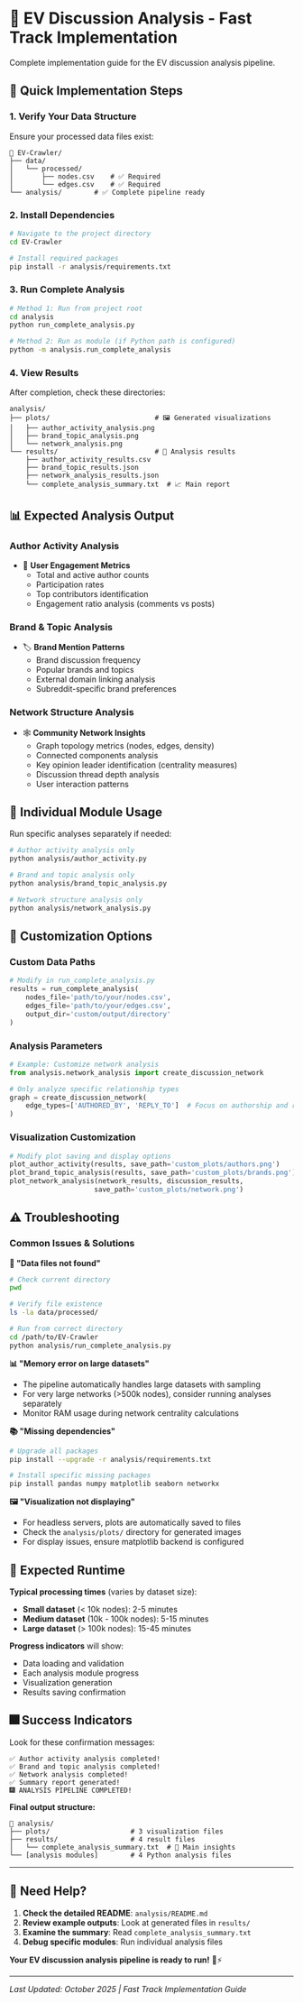 # 🚗 EV Discussion Analysis - Fast Track Implementation

Complete implementation guide for the EV discussion analysis pipeline.

## 🚀 Quick Implementation Steps

### 1. **Verify Your Data Structure**
Ensure your processed data files exist:
```
📁 EV-Crawler/
├── data/
│   └── processed/
│       ├── nodes.csv    # ✅ Required
│       └── edges.csv    # ✅ Required
└── analysis/        # ✅ Complete pipeline ready
```

### 2. **Install Dependencies**
```bash
# Navigate to the project directory
cd EV-Crawler

# Install required packages
pip install -r analysis/requirements.txt
```

### 3. **Run Complete Analysis**
```bash
# Method 1: Run from project root
cd analysis
python run_complete_analysis.py

# Method 2: Run as module (if Python path is configured)
python -m analysis.run_complete_analysis
```

### 4. **View Results**
After completion, check these directories:
```
analysis/
├── plots/                          # 🖼️ Generated visualizations
│   ├── author_activity_analysis.png
│   ├── brand_topic_analysis.png
│   └── network_analysis.png
└── results/                        # 📄 Analysis results
    ├── author_activity_results.csv
    ├── brand_topic_results.json
    ├── network_analysis_results.json
    └── complete_analysis_summary.txt  # 📈 Main report
```

## 📊 Expected Analysis Output

### **Author Activity Analysis**
- 👥 **User Engagement Metrics**
  - Total and active author counts
  - Participation rates
  - Top contributors identification
  - Engagement ratio analysis (comments vs posts)

### **Brand & Topic Analysis** 
- 🏷️ **Brand Mention Patterns**
  - Brand discussion frequency
  - Popular brands and topics
  - External domain linking analysis
  - Subreddit-specific brand preferences

### **Network Structure Analysis**
- 🕸️ **Community Network Insights**
  - Graph topology metrics (nodes, edges, density)
  - Connected components analysis  
  - Key opinion leader identification (centrality measures)
  - Discussion thread depth analysis
  - User interaction patterns

## 🔧 Individual Module Usage

Run specific analyses separately if needed:

```bash
# Author activity analysis only
python analysis/author_activity.py

# Brand and topic analysis only  
python analysis/brand_topic_analysis.py

# Network structure analysis only
python analysis/network_analysis.py
```

## 📝 Customization Options

### **Custom Data Paths**
```python
# Modify in run_complete_analysis.py
results = run_complete_analysis(
    nodes_file='path/to/your/nodes.csv',
    edges_file='path/to/your/edges.csv',
    output_dir='custom/output/directory'
)
```

### **Analysis Parameters**
```python
# Example: Customize network analysis
from analysis.network_analysis import create_discussion_network

# Only analyze specific relationship types
graph = create_discussion_network(
    edge_types=['AUTHORED_BY', 'REPLY_TO']  # Focus on authorship and replies
)
```

### **Visualization Customization**
```python
# Modify plot saving and display options
plot_author_activity(results, save_path='custom_plots/authors.png')
plot_brand_topic_analysis(results, save_path='custom_plots/brands.png')
plot_network_analysis(network_results, discussion_results, 
                     save_path='custom_plots/network.png')
```

## ⚠️ Troubleshooting

### **Common Issues & Solutions**

**🚫 "Data files not found"**
```bash
# Check current directory
pwd

# Verify file existence
ls -la data/processed/

# Run from correct directory
cd /path/to/EV-Crawler
python analysis/run_complete_analysis.py
```

**📊 "Memory error on large datasets"**
- The pipeline automatically handles large datasets with sampling
- For very large networks (>500k nodes), consider running analyses separately
- Monitor RAM usage during network centrality calculations

**📚 "Missing dependencies"**
```bash
# Upgrade all packages
pip install --upgrade -r analysis/requirements.txt

# Install specific missing packages
pip install pandas numpy matplotlib seaborn networkx
```

**🖼️ "Visualization not displaying"**
- For headless servers, plots are automatically saved to files
- Check the `analysis/plots/` directory for generated images
- For display issues, ensure matplotlib backend is configured

## 🎥 Expected Runtime

**Typical processing times** (varies by dataset size):
- **Small dataset** (< 10k nodes): 2-5 minutes
- **Medium dataset** (10k - 100k nodes): 5-15 minutes  
- **Large dataset** (> 100k nodes): 15-45 minutes

**Progress indicators** will show:
- Data loading and validation
- Each analysis module progress
- Visualization generation
- Results saving confirmation

## 🎆 Success Indicators

Look for these confirmation messages:
```
✅ Author activity analysis completed!
✅ Brand and topic analysis completed!
✅ Network analysis completed!
✅ Summary report generated!
🎆 ANALYSIS PIPELINE COMPLETED!
```

**Final output structure:**
```
📁 analysis/
├── plots/                    # 3 visualization files
├── results/                  # 4 result files
│   └── complete_analysis_summary.txt  # 🎯 Main insights
└── [analysis modules]        # 4 Python analysis files
```

---

## 📨 Need Help?

1. **Check the detailed README**: `analysis/README.md`
2. **Review example outputs**: Look at generated files in `results/`
3. **Examine the summary**: Read `complete_analysis_summary.txt`
4. **Debug specific modules**: Run individual analysis files

**Your EV discussion analysis pipeline is ready to run!** 🚗⚡

---
*Last Updated: October 2025 | Fast Track Implementation Guide*